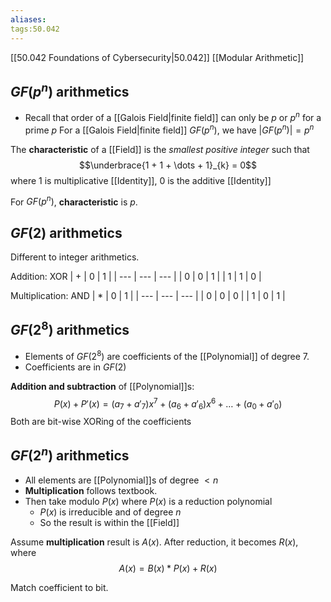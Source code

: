 ```yaml
---
aliases: 
tags:50.042
---
```

[[50.042 Foundations of Cybersecurity|50.042]]
[[Modular Arithmetic]]

## $GF(p^n)$ arithmetics
- Recall that order of a [[Galois Field|finite field]] can only be $p$ or $p^n$ for a prime $p$
For a [[Galois Field|finite field]] $GF(p^n)$, we have $|GF(p^n)| = p^n$

The **characteristic** of a [[Field]] is the *smallest positive integer* such that
$$\underbrace{1 + 1 + \dots + 1}_{k} = 0$$
where $1$ is multiplicative [[Identity]], $0$ is the additive [[Identity]]

For $GF(p^n)$, **characteristic** is $p$.

## $GF(2)$ arithmetics
Different to integer arithmetics.

Addition: XOR
| +   | 0   | 1   |
| --- | --- | --- |
| 0   | 0   | 1   |
| 1   | 1   | 0    |

Multiplication: AND
| *   | 0   | 1   |
| --- | --- | --- |
| 0   | 0   | 0   |
| 1   | 0   | 1   |

## $GF(2^8)$ arithmetics
- Elements of $GF(2^8)$ are coefficients of the [[Polynomial]] of degree 7.
- Coefficients are in $GF(2)$

**Addition and subtraction** of [[Polynomial]]s:
$$P(x) + P'(x) = (a_7 + a'_7)x^7 + (a_6 + a'_6) x^6 + \dots + (a_0 + a'_0)$$
Both are bit-wise XORing of the coefficients

## $GF(2^n)$ arithmetics
- All elements are [[Polynomial]]s of degree $<n$
- **Multiplication** follows textbook.
- Then take modulo $P(x)$ where $P(x)$ is a reduction polynomial
	- $P(x)$ is irreducible and of degree $n$
	- So the result is within the [[Field]]

Assume **multiplication** result is $A(x)$.
After reduction, it becomes $R(x)$, where
$$A(x) = B(x) * P(x) + R(x)$$

Match coefficient to bit.
